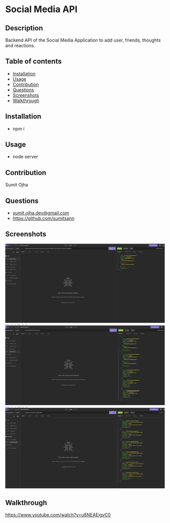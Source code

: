 # Social Media API

## Description

Backend API of the Social Media Application to add user, friends, thoughts and reactions.

## Table of contents

- [Installation](#Installation)
- [Usage](#Usage)
- [Contribution](#Contribution)
- [Questions](#Questions)
- [Screenshots](#Screenshots)
- [Walkthrough](#Walkthrough)

## Installation

- npm i

## Usage

- node server

## Contribution

Sumit Ojha

## Questions

- sumit.ojha.dev@gmail.com
- https://github.com/sumitsann

## Screenshots

![](./assets/images/Screenshot-1.jpg)
![](./assets/images/Screenshot-2.jpg)
![](./assets/images/Screenshot-3.jpg)

## Walkthrough

https://www.youtube.com/watch?v=u8NEAEjgvC0
